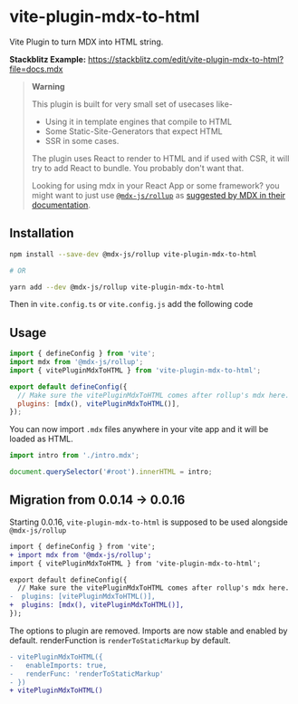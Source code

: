 # vite-plugin-mdx-to-html

Vite Plugin to turn MDX into HTML string.

**Stackblitz Example:** https://stackblitz.com/edit/vite-plugin-mdx-to-html?file=docs.mdx

> **Warning**
>
> This plugin is built for very small set of usecases like-
> - Using it in template engines that compile to HTML
> - Some Static-Site-Generators that expect HTML
> - SSR in some cases.
> 
> The plugin uses React to render to HTML and if used with CSR, it will try to add React to bundle. You probably don't want that.
> 
> Looking for using mdx in your React App or some framework? you might want to just use [`@mdx-js/rollup`](https://mdxjs.com/packages/rollup/) as [suggested by MDX in their documentation](https://mdxjs.com/docs/getting-started/#bundler).


## Installation

```sh
npm install --save-dev @mdx-js/rollup vite-plugin-mdx-to-html

# OR

yarn add --dev @mdx-js/rollup vite-plugin-mdx-to-html
```

Then in `vite.config.ts` or `vite.config.js` add the following code 

## Usage

```js
import { defineConfig } from 'vite';
import mdx from '@mdx-js/rollup';
import { vitePluginMdxToHTML } from 'vite-plugin-mdx-to-html';

export default defineConfig({
  // Make sure the vitePluginMdxToHTML comes after rollup's mdx here.
  plugins: [mdx(), vitePluginMdxToHTML()],
});
```

You can now import `.mdx` files anywhere in your vite app and it will be loaded as HTML.


```js
import intro from './intro.mdx';

document.querySelector('#root').innerHTML = intro;
```


## Migration from 0.0.14 -> 0.0.16

Starting 0.0.16, `vite-plugin-mdx-to-html` is supposed to be used alongside `@mdx-js/rollup`

```diff
import { defineConfig } from 'vite';
+ import mdx from '@mdx-js/rollup';
import { vitePluginMdxToHTML } from 'vite-plugin-mdx-to-html';

export default defineConfig({
  // Make sure the vitePluginMdxToHTML comes after rollup's mdx here.
-  plugins: [vitePluginMdxToHTML()],
+  plugins: [mdx(), vitePluginMdxToHTML()],
});
```

The options to plugin are removed. Imports are now stable and enabled by default. renderFunction is `renderToStaticMarkup` by default.

```diff
- vitePluginMdxToHTML({
-   enableImports: true,
-   renderFunc: 'renderToStaticMarkup'
- })
+ vitePluginMdxToHTML()
```